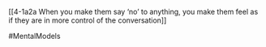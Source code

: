 [[4-1a2a When you make them say ‘no’ to anything, you make them feel as if they are in more control of the conversation]]

#MentalModels 